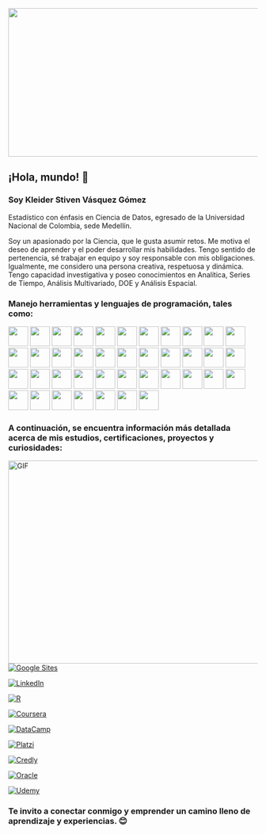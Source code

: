 <img align="center" src = "https://statistics.mandela.ac.za/statistics/media/Store/images/Home2022/1170x300-Pixles2.jpg" width="1000" height="300" />

## ¡Hola, mundo! 👋

### Soy Kleider Stiven Vásquez Gómez 

Estadístico con énfasis en Ciencia de Datos, egresado de la Universidad Nacional de Colombia, sede Medellín.

Soy un apasionado por la Ciencia, que le gusta asumir retos. Me motiva el deseo de aprender y el poder desarrollar mis habilidades. Tengo sentido de pertenencia, sé trabajar en equipo y soy responsable con mis obligaciones. Igualmente, me considero una persona creativa, respetuosa y dinámica. Tengo capacidad investigativa y poseo conocimientos en Analítica, Series de Tiempo, Análisis Multivariado, DOE y Análisis Espacial.

<h3 align = "left"> Manejo herramientas y lenguajes de programación, tales como: </h3>

<code><img height="40" src="https://www.drugis.org/images/r-packages/rlogo.png"></code>
<code><img height="40" src="https://www.pngitem.com/pimgs/m/234-2349830_r-studio-icon-png-transparent-png.png"></code>
<code><img height="40" src="https://cdn.inflearn.com/wp-content/uploads/rshiny1.jpg"></code>
<code><img height="40" src="https://pkgs.rstudio.com/rmarkdown/reference/figures/logo.png"></code>
<code><img height="40" src="https://i.stack.imgur.com/AarYf.png"></code>
<code><img height="40" src="https://cdn.icon-icons.com/icons2/2699/PNG/512/sas_logo_icon_170762.png"></code>
<code><img height="40" src="https://w7.pngwing.com/pngs/105/17/png-transparent-microsoft-azure-sql-database-microsoft-sql-server-cloud-computing-blue-text-logo.png"></code>
<code><img height="40" src="https://cdn.icon-icons.com/icons2/2699/PNG/512/mysql_horizontal_logo_icon_170929.png"></code>
<code><img height="40" src="https://static.vecteezy.com/system/resources/previews/022/100/658/non_2x/microsoft-excel-logo-transparent-free-png.png"></code>
<code><img height="40" src="https://b.thumbs.redditmedia.com/SjwZrcU0ECBPeeThegQDWVqTRPd_JQPJ-AKO2MAk7Us.png"></code>
<code><img height="40" src="https://1000marcas.net/wp-content/uploads/2020/11/Python-logo.jpg"></code>
<code><img height="40" src="https://1000logos.net/wp-content/uploads/2022/08/Microsoft-Power-BI-Logo-2016.png"></code>
<code><img height="40" src="https://www.studiocappello.it/cms2018/wp-content/uploads/2022/12/Fe2aJegXEAIwDBt.webp"></code>
<code><img height="40" src="https://www.mdmarketingdigital.com/blog/wp-content/uploads/2019/06/Data-Studio-Stats-1200x700.png"></code>
<code><img height="40" src="https://ta-relay-public-files-prod.s3.us-east-2.amazonaws.com/icp/product_images/6cef13333451c8d2dfcf0e4aee4029c5.png"></code>
<code><img height="40" src="https://www.mathworks.com/help/examples/matlab/win64/MatlabLogoExample_08.png"></code>
<code><img height="40" src="https://www.wolfram.com/events/mathematica-sessions-university-of-southampton-2018/img/spikey.png"></code>
<code><img height="40" src="https://companieslogo.com/img/orig/ORCL-d5a587ae.png?t=1633210264"></code>
<code><img height="40" src="https://cdn-icons-png.flaticon.com/256/226/226777.png"></code>
<code><img height="40" src="https://1.bp.blogspot.com/-awe_n8GzWuc/WAUAARQ2aiI/AAAAAAAADAA/3Q5xv3tCz00W_KoS-BiJgoNIMiLOt7L6QCLcB/s1600/popplet_logo-150x150.png"></code>
<code><img height="40" src="https://www.g-talent.net/cdn/shop/articles/que-es-typescript-1658755532025_47a3ff42-50f3-4968-a9ed-6cca8e24185a.jpg?v=1675279891"></code>
<code><img height="40" src="https://seeklogo.com/images/A/azure-machine-learning-service-logo-445C459FD8-seeklogo.com.png"></code>
<code><img height="40" src="https://cdn-icons-png.flaticon.com/512/25/25231.png"></code>
<code><img height="40" src="https://1000marcas.net/wp-content/uploads/2020/01/Canva-logo.png"></code>
<code><img height="40" src="https://www.coriaweb.hosting/wp-content/uploads/2017/06/hootsuitehorizontalblack_3x2.jpg"></code>
<code><img height="40" src="https://cdn.analyticsvidhya.com/wp-content/uploads/2018/02/pytorch-logo-flat-300x210.png"></code>
<code><img height="40" src="https://www.metaltoad.com/sites/default/files/styles/large_personal_photo_870x500_/public/2020-05/aws-logo-blog-header.png?itok=t4o3meiH"></code>
<code><img height="40" src="https://upload.wikimedia.org/wikipedia/commons/thumb/2/20/WordPress_logo.svg/2560px-WordPress_logo.svg.png"></code>
<code><img height="40" src="https://w7.pngwing.com/pngs/390/229/png-transparent-logo-html5-brand-design-text-logo-number.png"></code>
<code><img height="40" src="https://upload.wikimedia.org/wikipedia/commons/8/85/Scala_logo.png"></code>
<code><img height="40" src="https://neilpatel.com/wp-content/uploads/2017/08/googleanalytics.png"></code>
<code><img height="40" src="https://diocesanos.es/blogs/equipotic/wp-content/uploads/sites/2/2015/01/i.png"></code>
<code><img height="40" src="https://licendi.com/media/wysiwyg/Power_Automate_de_Microsoft_365.png"></code>
<code><img height="40" src="https://www.kommo.com/static/images/pages/integrations/logo/zapier.png"></code>
<code><img height="40" src="https://upload.wikimedia.org/wikipedia/commons/thumb/6/64/SketchUp_logo.svg/2560px-SketchUp_logo.svg.png"></code>
<code><img height="40" src="https://www.vectorlogo.zone/logos/atlassian_jira/atlassian_jira-ar21.png"></code>
<code><img height="40" src="https://e7.pngegg.com/pngimages/559/629/png-clipart-logo-sap-erp-sap-se-enterprise-resource-planning-organization-erp-icon-blue-text.png"></code>
<code><img height="40" src="https://encrypted-tbn0.gstatic.com/images?q=tbn:ANd9GcSE4xo2cq28cbiSLVJW42FZ5sQ5IZ7nOBGb0g&usqp=CAU"></code>
<code><img height="40" src="https://createdevelopmentnote.com/wp-content/uploads/2022/09/sourcetree_log.png"></code>
<code><img height="40" src="https://programacion.net/files/new/new_02243_.png"></code>

<h3 align = "left"> A continuación, se encuentra información más detallada acerca de mis estudios, certificaciones, proyectos y curiosidades: </h3>

  <img align="right" alt="GIF" src="https://media1.giphy.com/media/v1.Y2lkPTc5MGI3NjExaHo0dGh2NjB2NzU4Ym43cWJqOWdqNmU0Zmw0ODJocDBtdGxpaXN3NSZlcD12MV9pbnRlcm5hbF9naWZfYnlfaWQmY3Q9Zw/qgQUggAC3Pfv687qPC/giphy.gif" width="720" height="410" />

<p align = "left">
    <a href="https://sites.google.com/view/kleidervasquez/" target+"_blank" ><img alt="Google Sites" src="https://img.shields.io/static/v1?style=for-the-badge&message=Sites&color=black&logo=Google&logoColor=F&label=">
  </a>  
</p>  

<p align = "left">
  <a href="https://www.linkedin.com/in/kleider-vasquez" target+"_blank" ><img alt="LinkedIn" src="https://img.shields.io/static/v1?style=for-the-badge&message=LinkedIn&color=blue&logo=LinkedIn&logoColor=F&label=">
  </a>
</p>  

<p align = "left">
    <a href="https://rpubs.com/Kleider_V" target+"_blank" ><img alt="R" src="https://img.shields.io/static/v1?style=for-the-badge&message=RPubs&color=black&logo=R&logoColor=blue&label=">
  </a>  
</p>  

<p align = "left">
    <a href="https://www.coursera.org/user/284c855ee650e9bf14fff03791372bb6" target+"_blank" ><img alt="Coursera" src="https://img.shields.io/static/v1?style=for-the-badge&message=Coursera&color=darkblue&logo=Coursera&logoColor=F&label=">
  </a>  
</p>  

<p align = "left">
    <a href="https://www.datacamp.com/portfolio/Kleider" target+"_blank" ><img alt="DataCamp" src="https://img.shields.io/static/v1?style=for-the-badge&message=DataCamp&color=black&logo=DataCamp&logoColor=green&label=">
  </a>  
</p>  

<p align = "left">
    <a href="https://platzi.com/p/Kleider/" target+"_blank" ><img alt="Platzi" src="https://img.shields.io/static/v1?style=for-the-badge&message=Platzi&color=darkblue&logo=Platzi&logoColor=F&label=">
  </a>  
</p>  

<p align = "left">
    <a href="https://www.credly.com/users/kleider-stiven-vasquez-gomez/badges" target+"_blank" ><img alt="Credly" src="https://img.shields.io/static/v1?style=for-the-badge&message=Credly&color=black&logo=Credly&logoColor=orange&label=">
  </a>  
</p>  

<p align = "left">
    <a href="https://catalog-education.oracle.com/pls/certview/sharebadge?id=E26042D7EEFB82EAB884C87E640EEF7A4534D2D5FCD68D65945636FAC89B30CB" target+"_blank" ><img alt="Oracle" src="https://img.shields.io/static/v1?style=for-the-badge&message=Oracle&color=orange&logo=Oracle&logoColor=F&label=">
  </a>  
</p> 

<p align = "left">
    <a href="https://www.udemy.com/certificate/UC-aec79113-de9b-419c-9e32-54669a2410c8/" target+"_blank" ><img alt="Udemy" src="https://img.shields.io/static/v1?style=for-the-badge&message=Udemy&color=black&logo=Udemy&logoColor=F&label=">
  </a>  
</p>  

<h3 align = "left"> Te invito a conectar conmigo y emprender un camino lleno de aprendizaje y experiencias. 😊 </h3>
